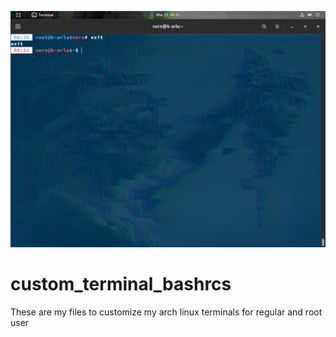 ![Print screen of my terminal showing the styles for root and regular user](custom_terminal_print.png?raw=true "Custom Terminal")

# custom_terminal_bashrcs
These are my files to customize my arch linux terminals for regular and root user
